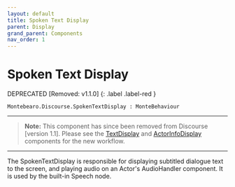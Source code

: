 ```yaml
---
layout: default
title: Spoken Text Display
parent: Display
grand_parent: Components
nav_order: 1
---
```


# Spoken Text Display


DEPRECATED [Removed: v1.1.0]
{: .label .label-red }

```
Montebearo.Discourse.SpokenTextDisplay : MonteBehaviour
```

---

> **Note:** This component has since been removed from Discourse [version 1.1]. Please see the [TextDisplay](text-display.md) and [ActorInfoDisplay](actor-info-display.md) components for the new workflow.

---

The SpokenTextDisplay is responsible for displaying subtitled dialogue text to the screen, and playing audio on an Actor's AudioHandler component. It is used by the built-in Speech node.
